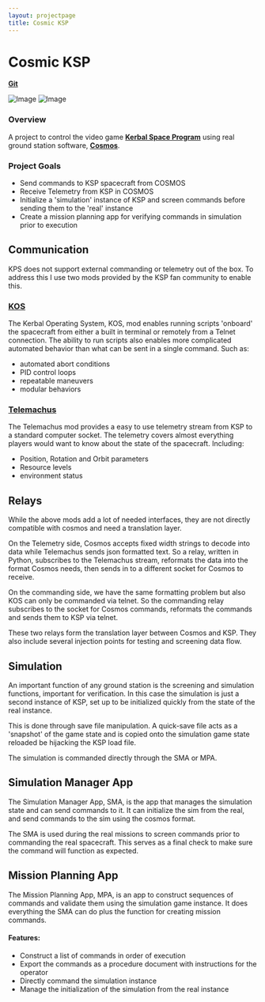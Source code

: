 ```yaml
---
layout: projectpage
title: Cosmic KSP
---
```


# Cosmic KSP

**[Git](https://github.com/Timin8er/KOS-Commander)**

![Image](https://www.kerbalspaceprogram.com/wp-content/uploads/2019/08/mercury-logo-white-new.png)
![Image](https://cosmosc2.com/img/COSMOS.png)

### Overview
A project to control the video game **[Kerbal Space Program](https://www.kerbalspaceprogram.com/)** using real ground station software, **[Cosmos](https://cosmosc2.com/)**.

### Project Goals
- Send commands to KSP spacecraft from COSMOS
- Receive Telemetry from KSP in COSMOS
- Initialize a 'simulation' instance of KSP and screen commands before sending them to the 'real' instance
- Create a mission planning app for verifying commands in simulation prior to execution

## Communication
KPS does not support external commanding or telemetry out of the box. To address this I use two mods provided by the KSP fan community to enable this.

### [KOS](https://ksp-kos.github.io/KOS/)
The Kerbal Operating System, KOS, mod enables running scripts 'onboard' the spacecraft from either a built in terminal or remotely from a Telnet connection.
The ability to run scripts also enables more complicated automated behavior than what can be sent in a single command. Such as:
- automated abort conditions
- PID control loops
- repeatable maneuvers
- modular behaviors

### [Telemachus](https://github.com/TeleIO/Telemachus-1)
The Telemachus mod provides a easy to use telemetry stream from KSP to a standard computer socket.
The telemetry covers almost everything players would want to know about the state of the spacecraft. Including:
- Position, Rotation and Orbit parameters
- Resource levels
- environment status

## Relays
While the above mods add a lot of needed interfaces, they are not directly compatible with cosmos and need a translation layer.

On the Telemetry side, Cosmos accepts fixed width strings to decode into data while Telemachus sends json formatted text.
So a relay, written in Python, subscribes to the Telemachus stream, reformats the data into the format Cosmos needs, then sends in to a different socket for Cosmos to receive.

On the commanding side, we have the same formatting problem but also KOS can only be commanded via telnet. So the commanding relay subscribes to the socket for Cosmos commands, reformats the commands and sends them to KSP via telnet.

These two relays form the translation layer between Cosmos and KSP. They also include several injection points for testing and screening data flow.

## Simulation
An important function of any ground station is the screening and simulation functions, important for verification. In this case the simulation is just a second instance of KSP, set up to be initialized quickly from the state of the real instance.

This is done through save file manipulation. A quick-save file acts as a 'snapshot' of the game state and is copied onto the simulation game state reloaded be hijacking the KSP load file.

The simulation is commanded directly through the SMA or MPA.

## Simulation Manager App
The Simulation Manager App, SMA, is the app that manages the simulation state and can send commands to it. It can initialize the sim from the real, and send commands to the sim using the cosmos format.

The SMA is used during the real missions to screen commands prior to commanding the real spacecraft. This serves as a final check to make sure the command will function as expected.

## Mission Planning App
The Mission Planning App, MPA, is an app to construct sequences of commands and validate them using the simulation game instance. It does everything the SMA can do plus the function for creating mission commands.

#### Features:
- Construct a list of commands in order of execution
- Export the commands as a procedure document with instructions for the operator
- Directly command the simulation instance
- Manage the initialization of the simulation from the real instance
